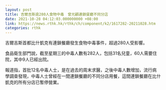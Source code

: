 ```yaml
---
layout: post
title: 吉爾吉斯逾280人食物中毒　曾光顧連鎖餐廳不同分店
date: 2021-10-28 04:12:03.000000000 +08:00
link: https://news.rthk.hk/rthk/ch/component/k2/1617282-20211028.htm
categories: rthk
---
```


吉爾吉斯首都比什凱克有連鎖餐廳發生食物中毒事件，超過280人受影響。

食品衛生部門說，截至星期三的中毒人數有282人，包括31名兒童，60人需要住院，其中9人已經出院。

報道指，首批12名中毒人士，是在過去的周末求醫，之後中毒人數增加，流行病學調查發現，中毒人士曾經在一間連鎖餐廳的不同分店用餐，這間連鎖餐廳在比什凱克的所有分店已暫停營業。
